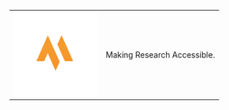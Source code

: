 <table>
  <tr>
    <td width="150" valign="middle">
      <a href="https://meluron.github.io" target="_blank">
        <img src="https://raw.githubusercontent.com/meluron/assets/refs/heads/main/logos/meluron/icon.png" width="250" alt="meluron logo" />
      </a>
    </td>
    <td valign="middle">
      Making Research Accessible.
    </td>
  </tr>
</table>
